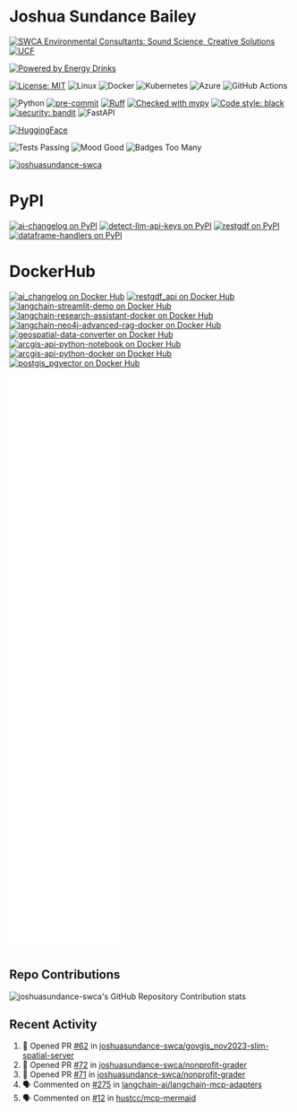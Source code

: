 # Joshua Sundance Bailey

[![SWCA Environmental Consultants: Sound Science, Creative Solutions](https://img.shields.io/badge/Sound_Science-Creative_Solutions-blue)](https://swca.com/)
[![UCF](https://img.shields.io/badge/UCF-Knight-gold)](https://www.ucf.edu/)

[![Powered by Energy Drinks](https://forthebadge.com/images/badges/powered-by-energy-drinks.svg)](https://forthebadge.com)

[![License: MIT](https://img.shields.io/badge/License-MIT-yellow.svg)](https://opensource.org/licenses/MIT)
![Linux](https://img.shields.io/badge/Linux-FCC624?logo=linux&logoColor=black)
![Docker](https://img.shields.io/badge/docker-%230db7ed.svg?logo=docker&logoColor=white)
![Kubernetes](https://img.shields.io/badge/kubernetes-%23326ce5.svg?logo=kubernetes&logoColor=white)
![Azure](https://img.shields.io/badge/azure-%230072C6.svg?logo=microsoftazure&logoColor=white)
![GitHub Actions](https://img.shields.io/badge/github%20actions-%232671E5.svg?logo=githubactions&logoColor=white)

![Python](https://img.shields.io/badge/python-3670A0?logo=python&logoColor=ffdd54)
[![pre-commit](https://img.shields.io/badge/pre--commit-enabled-brightgreen?logo=pre-commit&logoColor=white)](https://github.com/pre-commit/pre-commit)
[![Ruff](https://img.shields.io/endpoint?url=https://raw.githubusercontent.com/charliermarsh/ruff/main/assets/badge/v1.json)](https://github.com/charliermarsh/ruff)
[![Checked with mypy](http://www.mypy-lang.org/static/mypy_badge.svg)](http://mypy-lang.org/)
[![Code style: black](https://img.shields.io/badge/code%20style-black-000000.svg)](https://github.com/psf/black)
[![security: bandit](https://img.shields.io/badge/security-bandit-yellow.svg)](https://github.com/PyCQA/bandit)
![FastAPI](https://img.shields.io/badge/FastAPI-005571?logo=fastapi)

[![HuggingFace](https://huggingface.co/datasets/huggingface/badges/resolve/main/powered-by-huggingface-light.svg)](https://huggingface.co/joshuasundance)

![Tests Passing](https://img.shields.io/badge/Tests-Passing-green?style=for-the-badge)
![Mood Good](https://img.shields.io/badge/Mood-Good-green?style=for-the-badge)
![Badges Too Many](https://img.shields.io/badge/Badges-Too_Many-red?style=for-the-badge)

<a href="https://github.com/ryo-ma/github-profile-trophy"><img src="https://github-profile-trophy.vercel.app/?username=joshuasundance-swca" alt="joshuasundance-swca" /></a>

# PyPI

[![ai-changelog on PyPI](https://img.shields.io/badge/dynamic/json?url=https%3A%2F%2Fpypi.org%2Fpypi%2Fai-changelog%2Fjson&query=%24.info.version&label=ai-changelog&logo=PyPI)](https://pypi.org/project/ai-changelog/)
[![detect-llm-api-keys on PyPI](https://img.shields.io/badge/dynamic/json?url=https%3A%2F%2Fpypi.org%2Fpypi%2Fdetect-llm-api-keys%2Fjson&query=%24.info.version&label=detect-llm-api-keys&logo=PyPI)](https://pypi.org/project/detect-llm-api-keys/)
[![restgdf on PyPI](https://img.shields.io/badge/dynamic/json?url=https%3A%2F%2Fpypi.org%2Fpypi%2Frestgdf%2Fjson&query=%24.info.version&label=restgdf&logo=PyPI)](https://pypi.org/project/restgdf/)
[![dataframe-handlers on PyPI](https://img.shields.io/badge/dynamic/json?url=https%3A%2F%2Fpypi.org%2Fpypi%2Fdataframe-handlers%2Fjson&query=%24.info.version&label=dataframe-handlers&logo=PyPI)](https://pypi.org/project/dataframe-handlers/)

# DockerHub

[![ai_changelog on Docker Hub](https://img.shields.io/docker/v/joshuasundance/ai_changelog?label=ai_changelog&logo=docker)](https://hub.docker.com/r/joshuasundance/ai_changelog)
[![restgdf_api on Docker Hub](https://img.shields.io/docker/v/joshuasundance/restgdf_api?label=restgdf_api&logo=docker)](https://hub.docker.com/r/joshuasundance/restgdf_api)
[![langchain-streamlit-demo on Docker Hub](https://img.shields.io/docker/v/joshuasundance/langchain-streamlit-demo?label=langchain-streamlit-demo&logo=docker)](https://hub.docker.com/r/joshuasundance/langchain-streamlit-demo)
[![langchain-research-assistant-docker on Docker Hub](https://img.shields.io/docker/v/joshuasundance/langchain-research-assistant-docker?label=langchain-research-assistant-docker&logo=docker)](https://hub.docker.com/r/joshuasundance/langchain-research-assistant-docker)
[![langchain-neo4j-advanced-rag-docker on Docker Hub](https://img.shields.io/docker/v/joshuasundance/langchain-neo4j-advanced-rag-docker?label=langchain-neo4j-advanced-rag-docker&logo=docker)](https://hub.docker.com/r/joshuasundance/langchain-neo4j-advanced-rag-docker)
[![geospatial-data-converter on Docker Hub](https://img.shields.io/docker/v/joshuasundance/geospatial-data-converter?label=geospatial-data-converter&logo=docker)](https://hub.docker.com/r/joshuasundance/geospatial-data-converter)
[![arcgis-api-python-notebook on Docker Hub](https://img.shields.io/docker/v/joshuasundance/arcgis-api-python-notebook?label=arcgis-api-python-notebook&logo=docker)](https://hub.docker.com/r/joshuasundance/arcgis-api-python-notebook)
[![arcgis-api-python-docker on Docker Hub](https://img.shields.io/docker/v/joshuasundance/arcgis-api-python-docker?label=arcgis-api-python-docker&logo=docker)](https://hub.docker.com/r/joshuasundance/arcgis-api-python-docker)
[![postgis_pgvector on Docker Hub](https://img.shields.io/docker/v/joshuasundance/postgis_pgvector?label=postgis_pgvector&logo=docker)](https://hub.docker.com/r/joshuasundance/postgis_pgvector)

![Metrics](/github-metrics.svg)

## Repo Contributions

![joshuasundance-swca's GitHub Repository Contribution stats](https://github-contributor-stats.vercel.app/api?username=joshuasundance-swca&combine_all_yearly_contributions=true&hide_title=true)

## Recent Activity

<!--START_SECTION:activity-->
1. 💪 Opened PR [#62](https://github.com/joshuasundance-swca/govgis_nov2023-slim-spatial-server/pull/62) in [joshuasundance-swca/govgis_nov2023-slim-spatial-server](https://github.com/joshuasundance-swca/govgis_nov2023-slim-spatial-server)
2. 💪 Opened PR [#72](https://github.com/joshuasundance-swca/nonprofit-grader/pull/72) in [joshuasundance-swca/nonprofit-grader](https://github.com/joshuasundance-swca/nonprofit-grader)
3. 💪 Opened PR [#71](https://github.com/joshuasundance-swca/nonprofit-grader/pull/71) in [joshuasundance-swca/nonprofit-grader](https://github.com/joshuasundance-swca/nonprofit-grader)
4. 🗣 Commented on [#275](https://github.com/langchain-ai/langchain-mcp-adapters/issues/275#issuecomment-3314430349) in [langchain-ai/langchain-mcp-adapters](https://github.com/langchain-ai/langchain-mcp-adapters)
5. 🗣 Commented on [#12](https://github.com/hustcc/mcp-mermaid/pull/12#issuecomment-3287610034) in [hustcc/mcp-mermaid](https://github.com/hustcc/mcp-mermaid)
<!--END_SECTION:activity-->
